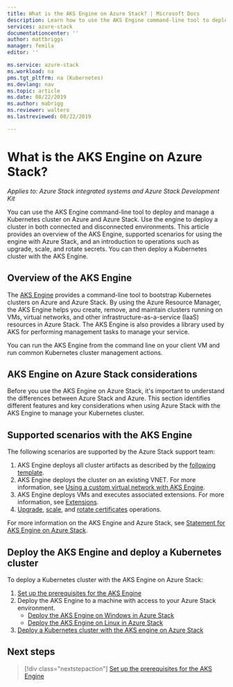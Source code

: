 ```yaml
---
title: What is the AKS Engine on Azure Stack? | Microsoft Docs
description: Learn how to use the AKS Engine command-line tool to deploy and manage a Kubernetes cluster on Azure and Azure Stack. 
services: azure-stack
documentationcenter: ''
author: mattbriggs
manager: femila
editor: ''

ms.service: azure-stack
ms.workload: na
pms.tgt_pltfrm: na (Kubernetes)
ms.devlang: nav
ms.topic: article
ms.date: 08/22/2019
ms.author: mabrigg
ms.reviewer: waltero
ms.lastreviewed: 08/22/2019

---
```


# What is the AKS Engine on Azure Stack?

*Applies to: Azure Stack integrated systems and Azure Stack Development Kit*

You can use the AKS Engine command-line tool to deploy and manage a Kubernetes cluster on Azure and Azure Stack. Use the engine to deploy a cluster in both connected and disconnected environments. This article provides an overview of the AKS Engine, supported scenarios for using the engine with Azure Stack, and an introduction to operations such as upgrade, scale, and rotate secrets. You can then deploy a Kubernetes cluster with the AKS Engine.

## Overview of the AKS Engine

The [AKS Engine](https://github.com/Azure/aks-engine) provides a command-line tool to bootstrap Kubernetes clusters on Azure and Azure Stack. By using the Azure Resource Manager, the AKS Engine helps you create, remove, and maintain clusters running on VMs, virtual networks, and other infrastructure-as-a-service (IaaS) resources in Azure Stack. The AKS Engine is also provides a library used by AKS for performing management tasks to manage your service.

You can run the AKS Engine from the command line on your client VM and run common Kubernetes cluster management actions.

## AKS Engine on Azure Stack considerations

Before you use the AKS Engine on Azure Stack, it's important to understand the differences between Azure Stack and Azure. This section identifies different features and key considerations when using Azure Stack with the AKS Engine to manage your Kubernetes cluster.

<!-- For more information on the specifics of AKS Engine on Azure Stack and its differences with respect to Azure see [document](https://github.com/Azure/aks-engine/blob/master/docs/topics/azure-stack.md). question out to Walter Oliver. -->

## Supported scenarios with the AKS Engine

The following scenarios are supported by the Azure Stack support team:

1.  AKS Engine deploys all cluster artifacts as described by the [following template](https://github.com/Azure/aks-engine/tree/master/examples/azure-stack).
2.  AKS Engine deploys the cluster on an existing VNET. For more information, see [Using a custom virtual network with AKS Engine](https://github.com/Azure/aks-engine/blob/master/docs/tutorials/custom-vnet.md).
3.  AKS Engine deploys VMs and executes associated extensions. For more information, see [Extensions](https://github.com/Azure/aks-engine/blob/master/docs/topics/extensions.md).
4.  [Upgrade](azure-stack-kubernetes-aks-engine-upgrade.md), [scale](azure-stack-kubernetes-aks-engine-scale.md), and [rotate certificates](azure-stack-kubernetes-aks-engine-cert-rotate.md) operations.

For more information on the AKS Engine and Azure Stack, see [Statement for AKS Engine on Azure Stack](azure-stack-kubernetes-ask-engine-support.md).

## Deploy the AKS Engine and deploy a Kubernetes cluster

To deploy a Kubernetes cluster with the AKS Engine on Azure Stack:

1. [Set up the prerequisites for the AKS Engine](azure-stack-kubernetes-aks-engine-set-up.md)
2. Deploy the AKS Engine to a machine with access to your Azure Stack environment.
     - [Deploy the AKS Engine on Windows in Azure Stack](azure-stack-kubernetes-aks-engine-deploy-windows.md)
     - [Deploy the AKS Engine on Linux in Azure Stack](azure-stack-kubernetes-aks-engine-deploy-linux.md)
3. [Deploy a Kubernetes cluster with the AKS engine on Azure Stack](azure-stack-kubernetes-aks-engine-deploy-cluster.md)

## Next steps

> [!div class="nextstepaction"]
> [Set up the prerequisites for the AKS Engine](azure-stack-kubernetes-aks-engine-set-up.md)